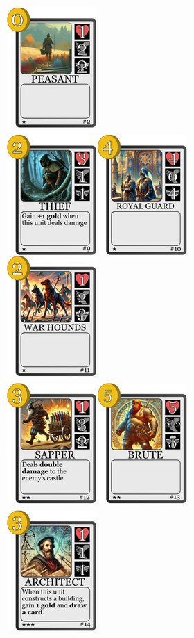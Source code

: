 ![](./../../BaseSet/2.png)

![](./../../BaseSet/9.png)
![](./../../BaseSet/10.png)
![](./../../BaseSet/11.png)

![](./../../BaseSet/12.png)
![](./../../BaseSet/13.png)

![](./../../BaseSet/14.png)